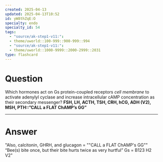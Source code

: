 ```yaml
---
created: 2025-04-13
updated: 2025-04-13T10:52
id: yW8thZqE:O
specialty: endo
specialty_id: 54
tags:
  - "source/ak-step1-v11:": 
  - theme/uworld::100-999::900-999::994
  - "source/ak-step1-v11:": 
  - theme/uworld::1000-9999::2000-2999::2031
type: flashcard
---
```


# Question
Which hormones act on Gs protein-coupled receptors *cell membrane* to activate adenylyl cyclase and increase intracellular cAMP concentration as their secondary messenger?   **FSH, LH, ACTH, TSH, CRH, hCG, ADH (V2), MSH, PTH::”CALL a FLAT ChAMP’s GG”**

---

# Answer
"Also, calcitonin, GHRH, and glucagon = ""CALL a FLAT ChAMP's GG""   “Bee(s) bite once, but their bite hurts twice as very hurtful” Gs = B123 H2 V2"